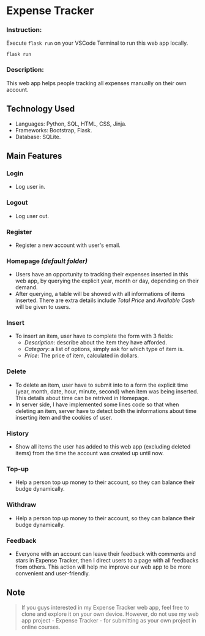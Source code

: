 # Expense Tracker
### Instruction: 
Execute `flask run` on your VSCode Terminal to run this web app locally.
```
flask run
```
### Description:
This web app helps people tracking all expenses manually on their own account.

## Technology Used
- Languages: Python, SQL, HTML, CSS, Jinja.
- Frameworks: Bootstrap, Flask.
- Database: SQLite.

## Main Features
### Login
- Log user in.
### Logout
- Log user out.
### Register
- Register a new account with user's email.
### Homepage *(default folder)*
- Users have an opportunity to tracking their expenses inserted in this web app, by querying the explicit year, month or day, depending on their demand.
- After querying, a table will be showed with all informations of items inserted. There are extra details include *Total Price* and *Available Cash* will be given to users.
### Insert
- To insert an item, user have to complete the form with 3 fields:
    - *Description*: describe about the item they have afforded.
    - *Category*: a list of options, simply ask for which type of item is.
    - *Price*: The price of item, calculated in dollars.
### Delete
- To delete an item, user have to submit into to a form the explicit time (year, month, date, hour, minute, second) when item was being inserted. This details about time can be retrived in Homepage.
- In server side, I have implemented some lines code so that when deleting an item, server have to detect both the informations about time inserting item and the cookies of user. 
### History
- Show all items the user has added to this web app (excluding deleted items) from the time the account was created up until now.
### Top-up
- Help a person top up money to their account, so they can balance their budge dynamically.
### Withdraw
- Help a person top up money to their account, so they can balance their budge dynamically.
### Feedback
- Everyone with an account can leave their feedback with comments and stars in Expense Tracker, then I direct users to a page with all feedbacks from others. This action will help me improve our web app to be more convenient and user-friendly.

## Note
> If you guys interested in my Expense Tracker web app, feel free to clone and explore it on your own device. However, do not use my web app project - Expense Tracker - for submitting as your own project in online courses.